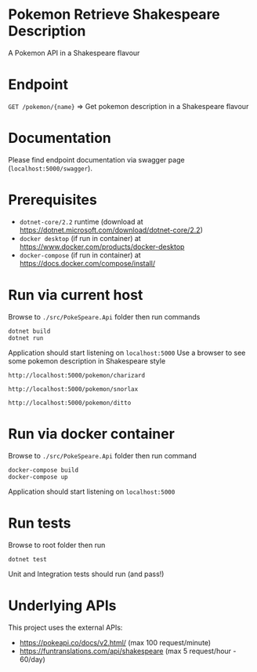 # Pokemon Retrieve Shakespeare Description
A Pokemon API in a Shakespeare flavour

# Endpoint

`GET /pokemon/{name}` => 
Get pokemon description in a Shakespeare flavour

# Documentation

Please find endpoint documentation via swagger page (`localhost:5000/swagger`).

# Prerequisites

* `dotnet-core/2.2` runtime (download at https://dotnet.microsoft.com/download/dotnet-core/2.2)
* `docker desktop` (if run in container) at https://www.docker.com/products/docker-desktop
* `docker-compose` (if run in container) at https://docs.docker.com/compose/install/

# Run via current host

Browse to `./src/PokeSpeare.Api` folder then run commands

`dotnet build`  
`dotnet run`

Application should start listening on `localhost:5000`
Use a browser to see some pokemon description in Shakespeare style

`http://localhost:5000/pokemon/charizard`

`http://localhost:5000/pokemon/snorlax`

`http://localhost:5000/pokemon/ditto`

# Run via docker container

Browse to `./src/PokeSpeare.Api` folder then run command
 
`docker-compose build`  
`docker-compose up`

Application should start listening on `localhost:5000`

# Run tests

Browse to root folder then run 

`dotnet test`

Unit and Integration tests should run (and pass!)

# Underlying APIs

This project uses the external APIs:

* https://pokeapi.co/docs/v2.html/ (max 100 request/minute)
* https://funtranslations.com/api/shakespeare (max 5 request/hour - 60/day)



